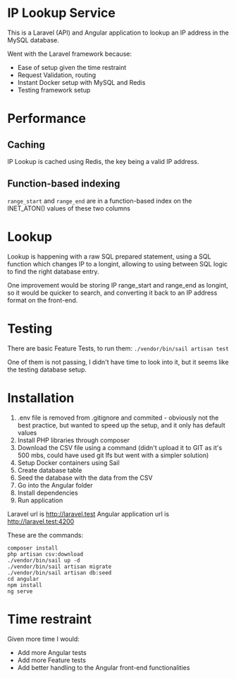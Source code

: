 # IP Lookup Service
This is a Laravel (API) and Angular application to lookup an IP address in the MySQL database.

Went with the Laravel framework because:
- Ease of setup given the time restraint
- Request Validation, routing
- Instant Docker setup with MySQL and Redis
- Testing framework setup

# Performance
## Caching
IP Lookup is cached using Redis, the key being a valid IP address.
## Function-based indexing
`range_start` and `range_end` are in a function-based index on the INET_ATON() values of these two columns

# Lookup
Lookup is happening with a raw SQL prepared statement, using a SQL function which changes IP to a longint, allowing to using between SQL logic to find the right database entry. 

One improvement would be storing IP range_start and range_end as longint, so it would be quicker to search, and converting it back to an IP address format on the front-end.

# Testing
There are basic Feature Tests, to run them:
`./vendor/bin/sail artisan test`

One of them is not passing, I didn't have time to look into it, but it seems like the testing database setup.

# Installation

1. .env file is removed from .gitignore and commited - obviously not the best practice, but wanted to speed up the setup, and it only has default values
2. Install PHP libraries through composer
3. Download the CSV file using a command (didn't upload it to GIT as it's 500 mbs, could have used git lfs but went with a simpler solution)
4. Setup Docker containers using Sail
5. Create database table
6. Seed the database with the data from the CSV
7. Go into the Angular folder
8. Install dependencies
9. Run application

Laravel url is http://laravel.test
Angular application url is http://laravel.test:4200

These are the commands:
```
composer install 
php artisan csv:download
./vendor/bin/sail up -d
./vendor/bin/sail artisan migrate
./vendor/bin/sail artisan db:seed
cd angular
npm install
ng serve
```

# Time restraint
Given more time I would:
- Add more Angular tests
- Add more Feature tests
- Add better handling to the Angular front-end functionalities
